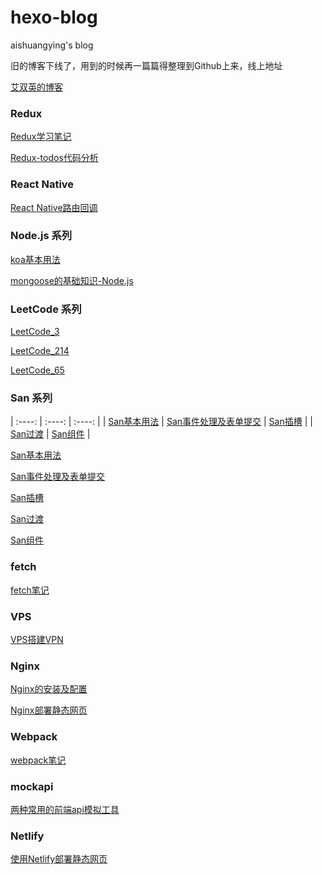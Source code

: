 # hexo-blog

aishuangying's blog

旧的博客下线了，用到的时候再一篇篇得整理到Github上来，线上地址

[艾双英的博客](http://blog.aishuangying.com)

### Redux
[Redux学习笔记](./source/_posts/redux.md)

[Redux-todos代码分析](./source/_posts/redux-todos.md)

### React Native
[React Native路由回调](./source/_posts/reactnative.md)

### Node.js 系列
[koa基本用法](./source/_posts/koa1.md)

[mongoose的基础知识-Node.js](./source/_posts/node_mongoose_1.md)


### LeetCode 系列
[LeetCode_3](./source/_posts/LeetCode_3.md)

[LeetCode_214](./source/_posts/LeetCode_214.md)

[LeetCode_65](./source/_posts/LeetCode_65.md)

### San 系列

| :----: 							    | :----: 										| :----: 							|
| [San基本用法](./source/_posts/san1.md) | [San事件处理及表单提交](./source/_posts/san2.md) | [San插槽](./source/_posts/san3.md) |
| [San过渡](./source/_posts/san4.md)		| [San组件](./source/_posts/san5.md)				|

[San基本用法](./source/_posts/san1.md)

[San事件处理及表单提交](./source/_posts/san2.md)

[San插槽](./source/_posts/san3.md)

[San过渡](./source/_posts/san4.md)

[San组件](./source/_posts/san5.md)

### fetch
[fetch笔记](./source/_posts/fetch.md)

### VPS
[VPS搭建VPN](./source/_posts/VPS.md)

### Nginx
[Nginx的安装及配置](./source/_posts/nginx.md)

[Nginx部署静态网页](./source/_posts/nginx_static.md)

### Webpack
[webpack笔记](./source/_posts/webpack.md)

### mockapi
[两种常用的前端api模拟工具](./source/_posts/mockapi.md)

### Netlify
[使用Netlify部署静态网页](./source/_posts/netlify.md)